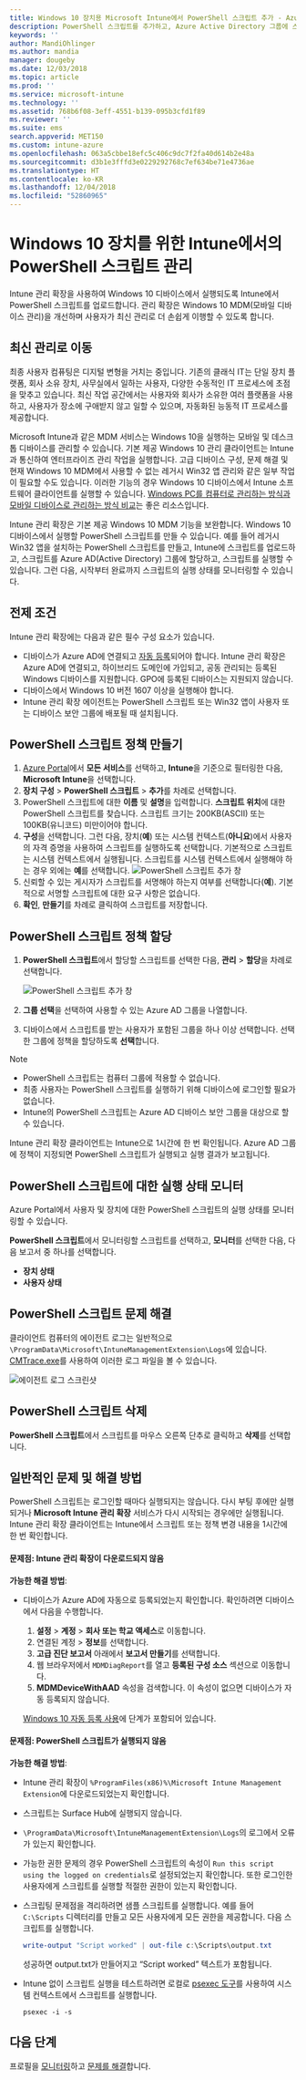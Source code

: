 ```yaml
---
title: Windows 10 장치용 Microsoft Intune에서 PowerShell 스크립트 추가 - Azure | Microsoft Docs
description: PowerShell 스크립트를 추가하고, Azure Active Directory 그룹에 스크립트 정책을 할당하고, 보고서를 사용하여 스크립트를 모니터링하고, Microsoft Intune에서 Windows 10 장치에 추가한 스크립트를 삭제하는 단계를 참조합니다. 또한 몇 가지 일반적인 문제 및 해결 방법을 참조하세요.
keywords: ''
author: MandiOhlinger
ms.author: mandia
manager: dougeby
ms.date: 12/03/2018
ms.topic: article
ms.prod: ''
ms.service: microsoft-intune
ms.technology: ''
ms.assetid: 768b6f08-3eff-4551-b139-095b3cfd1f89
ms.reviewer: ''
ms.suite: ems
search.appverid: MET150
ms.custom: intune-azure
ms.openlocfilehash: 063a5cbbe18efc5c406c9dc7f2fa40d614b2e48a
ms.sourcegitcommit: d3b1e3fffd3e0229292768c7ef634be71e4736ae
ms.translationtype: HT
ms.contentlocale: ko-KR
ms.lasthandoff: 12/04/2018
ms.locfileid: "52860965"
---
```

# <a name="manage-powershell-scripts-in-intune-for-windows-10-devices"></a>Windows 10 장치를 위한 Intune에서의 PowerShell 스크립트 관리

Intune 관리 확장을 사용하여 Windows 10 디바이스에서 실행되도록 Intune에서 PowerShell 스크립트를 업로드합니다. 관리 확장은 Windows 10 MDM(모바일 디바이스 관리)을 개선하며 사용자가 최신 관리로 더 손쉽게 이행할 수 있도록 합니다.

## <a name="moving-to-modern-management"></a>최신 관리로 이동

최종 사용자 컴퓨팅은 디지털 변형을 거치는 중입니다. 기존의 클래식 IT는 단일 장치 플랫폼, 회사 소유 장치, 사무실에서 일하는 사용자, 다양한 수동적인 IT 프로세스에 초점을 맞추고 있습니다. 최신 작업 공간에서는 사용자와 회사가 소유한 여러 플랫폼을 사용하고, 사용자가 장소에 구애받지 않고 일할 수 있으며, 자동화된 능동적 IT 프로세스를 제공합니다.

Microsoft Intune과 같은 MDM 서비스는 Windows 10을 실행하는 모바일 및 데스크톱 디바이스를 관리할 수 있습니다. 기본 제공 Windows 10 관리 클라이언트는 Intune과 통신하여 엔터프라이즈 관리 작업을 실행합니다. 고급 디바이스 구성, 문제 해결 및 현재 Windows 10 MDM에서 사용할 수 없는 레거시 Win32 앱 관리와 같은 일부 작업이 필요할 수도 있습니다. 이러한 기능의 경우 Windows 10 디바이스에서 Intune 소프트웨어 클라이언트를 실행할 수 있습니다. [Windows PC를 컴퓨터로 관리하는 방식과 모바일 디바이스로 관리하는 방식 비교](pc-management-comparison.md)는 좋은 리소스입니다.

Intune 관리 확장은 기본 제공 Windows 10 MDM 기능을 보완합니다. Windows 10 디바이스에서 실행할 PowerShell 스크립트를 만들 수 있습니다. 예를 들어 레거시 Win32 앱을 설치하는 PowerShell 스크립트를 만들고, Intune에 스크립트를 업로드하고, 스크립트를 Azure AD(Active Directory) 그룹에 할당하고, 스크립트를 실행할 수 있습니다. 그런 다음, 시작부터 완료까지 스크립트의 실행 상태를 모니터링할 수 있습니다.

## <a name="prerequisites"></a>전제 조건

Intune 관리 확장에는 다음과 같은 필수 구성 요소가 있습니다.

- 디바이스가 Azure AD에 연결되고 [자동 등록](windows-enroll.md#enable-windows-10-automatic-enrollment)되어야 합니다. Intune 관리 확장은 Azure AD에 연결되고, 하이브리드 도메인에 가입되고, 공동 관리되는 등록된 Windows 디바이스를 지원합니다. GPO에 등록된 디바이스는 지원되지 않습니다.
- 디바이스에서 Windows 10 버전 1607 이상을 실행해야 합니다.
- Intune 관리 확장 에이전트는 PowerShell 스크립트 또는 Win32 앱이 사용자 또는 디바이스 보안 그룹에 배포될 때 설치됩니다.

## <a name="create-a-powershell-script-policy"></a>PowerShell 스크립트 정책 만들기 

1. [Azure Portal](https://portal.azure.com)에서 **모든 서비스**를 선택하고, **Intune**을 기준으로 필터링한 다음, **Microsoft Intune**을 선택합니다.
2. **장치 구성** > **PowerShell 스크립트** > **추가**를 차례로 선택합니다.
3. PowerShell 스크립트에 대한 **이름** 및 **설명**을 입력합니다. **스크립트 위치**에 대한 PowerShell 스크립트를 찾습니다. 스크립트 크기는 200KB(ASCII) 또는 100KB(유니코드) 미만이어야 합니다.
4. **구성**을 선택합니다. 그런 다음, 장치(**예**) 또는 시스템 컨텍스트(**아니요**)에서 사용자의 자격 증명을 사용하여 스크립트를 실행하도록 선택합니다. 기본적으로 스크립트는 시스템 컨텍스트에서 실행됩니다. 스크립트를 시스템 컨텍스트에서 실행해야 하는 경우 외에는 **예**를 선택합니다. 
  ![PowerShell 스크립트 추가 창](./media/mgmt-extension-add-script.png)
5. 신뢰할 수 있는 게시자가 스크립트를 서명해야 하는지 여부를 선택합니다(**예**). 기본적으로 서명할 스크립트에 대한 요구 사항은 없습니다. 
6. **확인**, **만들기**를 차례로 클릭하여 스크립트를 저장합니다.

## <a name="assign-a-powershell-script-policy"></a>PowerShell 스크립트 정책 할당

1. **PowerShell 스크립트**에서 할당할 스크립트를 선택한 다음, **관리** > **할당**을 차례로 선택합니다.

    ![PowerShell 스크립트 추가 창](./media/mgmt-extension-assignments.png)

2. **그룹 선택**을 선택하여 사용할 수 있는 Azure AD 그룹을 나열합니다. 
3. 디바이스에서 스크립트를 받는 사용자가 포함된 그룹을 하나 이상 선택합니다. 선택한 그룹에 정책을 할당하도록 **선택**합니다.

> [!NOTE]
> - PowerShell 스크립트는 컴퓨터 그룹에 적용할 수 없습니다.
> - 최종 사용자는 PowerShell 스크립트를 실행하기 위해 디바이스에 로그인할 필요가 없습니다.
> - Intune의 PowerShell 스크립트는 Azure AD 디바이스 보안 그룹을 대상으로 할 수 있습니다.

Intune 관리 확장 클라이언트는 Intune으로 1시간에 한 번 확인됩니다. Azure AD 그룹에 정책이 지정되면 PowerShell 스크립트가 실행되고 실행 결과가 보고됩니다.

## <a name="monitor-run-status-for-powershell-scripts"></a>PowerShell 스크립트에 대한 실행 상태 모니터

Azure Portal에서 사용자 및 장치에 대한 PowerShell 스크립트의 실행 상태를 모니터링할 수 있습니다.

**PowerShell 스크립트**에서 모니터링할 스크립트를 선택하고, **모니터**를 선택한 다음, 다음 보고서 중 하나를 선택합니다.

- **장치 상태**
- **사용자 상태**

## <a name="troubleshoot-powershell-scripts"></a>PowerShell 스크립트 문제 해결

클라이언트 컴퓨터의 에이전트 로그는 일반적으로 `\ProgramData\Microsoft\IntuneManagementExtension\Logs`에 있습니다. [CMTrace.exe](https://docs.microsoft.com/sccm/core/support/tools)를 사용하여 이러한 로그 파일을 볼 수 있습니다. 

![에이전트 로그 스크린샷](./media/apps-win32-app-10.png)  

## <a name="delete-a-powershell-script"></a>PowerShell 스크립트 삭제

**PowerShell 스크립트**에서 스크립트를 마우스 오른쪽 단추로 클릭하고 **삭제**를 선택합니다.

## <a name="common-issues-and-resolutions"></a>일반적인 문제 및 해결 방법

PowerShell 스크립트는 로그인할 때마다 실행되지는 않습니다. 다시 부팅 후에만 실행되거나 **Microsoft Intune 관리 확장** 서비스가 다시 시작되는 경우에만 실행됩니다. Intune 관리 확장 클라이언트는 Intune에서 스크립트 또는 정책 변경 내용을 1시간에 한 번 확인합니다.

#### <a name="issue-intune-management-extension-doesnt-download"></a>문제점: Intune 관리 확장이 다운로드되지 않음

**가능한 해결 방법**:

- 디바이스가 Azure AD에 자동으로 등록되었는지 확인합니다. 확인하려면 디바이스에서 다음을 수행합니다. 

  1. **설정** > **계정** > **회사 또는 학교 액세스**로 이동합니다.
  2. 연결된 계정 > **정보**를 선택합니다.
  3. **고급 진단 보고서** 아래에서 **보고서 만들기**를 선택합니다.
  4. 웹 브라우저에서 `MDMDiagReport`를 열고 **등록된 구성 소스** 섹션으로 이동합니다.
  5. **MDMDeviceWithAAD** 속성을 검색합니다. 이 속성이 없으면 디바이스가 자동 등록되지 않습니다.

    [Windows 10 자동 등록 사용](windows-enroll.md#enable-windows-10-automatic-enrollment)에 단계가 포함되어 있습니다.

#### <a name="issue-the-powershell-scripts-do-not-run"></a>문제점: PowerShell 스크립트가 실행되지 않음

**가능한 해결 방법**:

- Intune 관리 확장이 `%ProgramFiles(x86)%\Microsoft Intune Management Extension`에 다운로드되었는지 확인합니다.
- 스크립트는 Surface Hub에 실행되지 않습니다.
- `\ProgramData\Microsoft\IntuneManagementExtension\Logs`의 로그에서 오류가 있는지 확인합니다.
- 가능한 권한 문제의 경우 PowerShell 스크립트의 속성이 `Run this script using the logged on credentials`로 설정되었는지 확인합니다. 또한 로그인한 사용자에게 스크립트를 실행할 적절한 권한이 있는지 확인합니다.
- 스크립팅 문제점을 격리하려면 샘플 스크립트를 실행합니다. 예를 들어 `C:\Scripts` 디렉터리를 만들고 모든 사용자에게 모든 권한을 제공합니다. 다음 스크립트를 실행합니다.

  ```powershell
  write-output "Script worked" | out-file c:\Scripts\output.txt
  ```

  성공하면 output.txt가 만들어지고 “Script worked” 텍스트가 포함됩니다.

- Intune 없이 스크립트 실행을 테스트하려면 로컬로 [psexec 도구](https://docs.microsoft.com/sysinternals/downloads/psexec)를 사용하여 시스템 컨텍스트에서 스크립트를 실행합니다.

  `psexec -i -s`

## <a name="next-steps"></a>다음 단계

프로필을 [모니터링](device-profile-monitor.md)하고 [문제를 해결](device-profile-troubleshoot.md)합니다.
